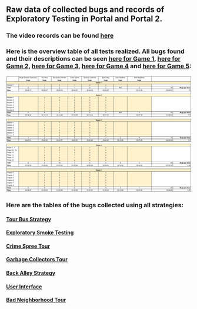 ## Raw data of collected bugs and records of Exploratory Testing in Portal and Portal 2.

### The video records can be found [here](https://www.youtube.com/playlist?list=PLSdOb0Kges6CBIPut0MyoIUjSMFtdR9RS)

### Here is the overview table of all tests realized. All bugs found and their descriptions can be seen [here for Game 1](https://github.com/yohansan1/et-sessions/blob/main/tables/All%20Bugs%20Game%201.pdf), [here for Game 2](https://github.com/yohansan1/et-sessions/blob/main/tables/All%20Bugs%20Game%202.pdf), [here for Game 3](https://github.com/yohansan1/et-sessions/blob/main/tables/All%20Bugs%20Game%203.pdf), [here for Game 4](https://github.com/yohansan1/et-sessions/blob/main/tables/All%20Bugs%20Game%204.pdf) and [here for Game 5](https://github.com/yohansan1/et-sessions/blob/main/tables/All%20Bugs%20Game%205.pdf):

<img src="tables/Overview.png">

### Here are the tables of the bugs collected using all strategies:

#### [Tour Bus Strategy](https://github.com/yohansan1/et-sessions/blob/main/tables/Tour%20Bus%20Table.pdf)

#### [Exploratory Smoke Testing](https://github.com/yohansan1/et-sessions/blob/main/tables/Exploratory%20Smoke%20Table.pdf)

#### [Crime Spree Tour](https://github.com/yohansan1/et-sessions/blob/main/tables/Crime%20Spree%20Table.pdf)

#### [Garbage Collectors Tour](https://github.com/yohansan1/et-sessions/blob/main/tables/Garbage%20Collectors%20Table.pdf)

#### [Back Alley Strategy](https://github.com/yohansan1/et-sessions/blob/main/tables/Back%20Alley%20Table.pdf)

#### [User Interface](https://github.com/yohansan1/et-sessions/blob/main/tables/User%20Interface%20Table.pdf)

#### [Bad Neighborhood Tour](https://github.com/yohansan1/et-sessions/blob/main/tables/Bad%20Neighbor.pdf)
